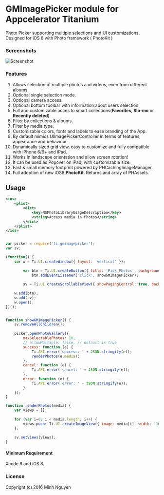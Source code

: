 GMImagePicker module for Appcelerator Titanium
==============================================

Photo Picker supporting multiple selections and UI customizations. Designed for iOS 8 with Photo framework ( PhotoKit )
 
### Screenshots

![Screenshot](GMImagePickerDemo.gif "Screenshot")  

### Features
1. Allows selection of multiple photos and videos, even from different albums.
2. Optional single selection mode.
3. Optional camera access.
4. Optional bottom toolbar with information about users selection.
5. Full and customizable acces to smart collections(**Favorites**, **Slo-mo** or **Recently deleted**). 
6. Filter by collections & albums.
7. Filter by media type.
8. Customizable colors, fonts and labels to ease branding of the App.
9. By default mimics UIImagePickerController in terms of features, appearance and behaviour.
10. Dynamically sized grid view, easy to customize and fully compatible with iPhone 6/6+ and iPad.
11. Works in landscape orientation and allow screen rotation!
12. It can be used as Popover on iPad, with customizable size.
13. Fast & small memory footprint powered by PHCachingImageManager.
14. Full adoption of new iOS8 **PhotoKit**. Returns and array of PHAssets.


## Usage

```xml
<ios>
    <plist>
        <dict>
            <key>NSPhotoLibraryUsageDescription</key>
            <string>Access media in Photos</string>
        </dict>
    </plist>
</ios>
```

```javascript

var picker = require('ti.gmimagepicker');
var sv;

(function() {
	var w = Ti.UI.createWindow({ layout: 'vertical' });
	
		var btn = Ti.UI.createButton({ title: 'Pick Photos', backgroundColor: 'blue', tintColor: 'white', width: 120, top: 60 });
			btn.addEventListener('click', showGMImagePicker);
		
		sv = Ti.UI.createScrollableView({ showPagingControl: true, backgroundColor: 'grey' });
		
	w.add(btn);
	w.add(sv);
	w.open();	
})();


function showGMImagePicker() {
	sv.removeAllChildren();
	
	picker.openPhotoGallery({
		maxSelectablePhotos: 10,
		// allowMultiple: false, // default is true
	    success: function (e) {
	        Ti.API.error('success: ' + JSON.stringify(e));
	        renderPhotos(e.media);
	    },
	    cancel: function (e) {
	    	Ti.API.error('cancel: ' + JSON.stringify(e));
	    },
	    error: function (e) {
	        Ti.API.error('error: ' + JSON.stringify(e));
	    }
	});
}

function renderPhotos(media) {
	var views = [];
    
    for (var i=0; i < media.length; i++) {
    	views.push( Ti.UI.createImageView({ image: media[i], width: '100%', height: Ti.UI.SIZE }) );
	};
	
	sv.setViews(views);
}

```

#### Minimum Requirement
Xcode 6 and iOS 8.


### License

Copyright (c) 2016 Minh Nguyen
